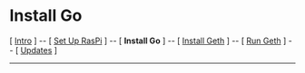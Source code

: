 # Install Go
[ [Intro](README.md) ] -- [ [Set Up RasPi](pi_setup.md) ] -- [ **Install Go** ] -- [ [Install Geth](geth_install.md) ] -- [ [Run Geth](geth_run.md) ] -- [ [Updates](raspi_updates.md) ]

-----
